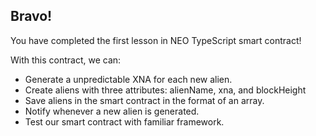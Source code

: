## Bravo! 

You have completed the first lesson in NEO TypeScript smart contract! 

With this contract, we can: 

- Generate a unpredictable XNA for each new alien. 
- Create aliens with three attributes: alienName, xna, and blockHeight
- Save aliens in the smart contract in the format of an array. 
- Notify whenever a new alien is generated. 
- Test our smart contract with familiar  framework.